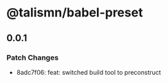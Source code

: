 # @talismn/babel-preset

## 0.0.1

### Patch Changes

- 8adc7f06: feat: switched build tool to preconstruct
